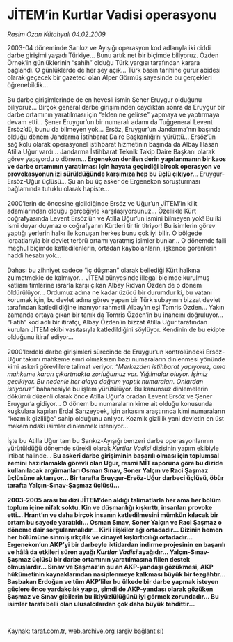 # JİTEM’in Kurtlar Vadisi operasyonu

*Rasim Ozan Kütahyalı 04.02.2009*

<div class="taraf_structure_2col_1zq">
<div class="margen_n">



 <p>2003-04 döneminde Sarıkız ve Ayışığı operasyon kod adlarıyla iki ciddi darbe girişimi yaşadı Türkiye... Bunu artık net bir biçimde biliyoruz. Özden Örnek’in günlüklerinin “sahih” olduğu Türk yargısı tarafından karara bağlandı. O günlüklerde de her şey açık... Türk basın tarihine gurur abidesi olarak geçecek bir gazeteci olan Alper Görmüş sayesinde bu gerçekleri öğrenebildik... <br/><br/>Bu darbe girişimlerinde de en hevesli ismin Şener Eruygur olduğunu biliyoruz... Birçok general darbe girişiminden caydıktan sonra da Eruygur bir darbe ortamının yaratılması için “elden ne gelirse” yapmaya ve yaptırmaya devam etti... Şener Eruygur’un bir numaralı adamı da Tuğgeneral Levent Ersöz’dü, bunu da bilmeyen yok... Ersöz, Eruygur’un Jandarma’nın başında olduğu dönem Jandarma İstihbarat Daire Başkanlığı’nı yürüttü... Ersöz’ün sağ kolu olarak operasyonel istihbarat hizmetinin başında da Albay Hasan Atilla Uğur vardı... Jandarma İstihbarat Teknik Takip Daire Başkanı olarak görev yapıyordu o dönem...<b> Ergenekon denilen derin yapılanmanın bir kaos ve darbe ortamının yaratılması için hayata geçirdiği birçok operasyon ve provokasyonun izi sürüldüğünde karşımıza hep bu üçlü çıkıyor</b>... Eruygur-Ersöz-Uğur üçlüsü... Şu an bu üç asker de Ergenekon soruşturması bağlamında tutuklu olarak hapiste... <br/><br/>2000’lerin de öncesine gidildiğinde Ersöz ve Uğur’un JİTEM’in kilit adamlarından olduğu gerçeğiyle karşılaşıyorsunuz... Özellikle Kürt coğrafyasında Levent Ersöz’ün ve Atilla Uğur’un ismini bilmeyen yok! Bu iki ismi duyar duymaz o coğrafyanın Kürtleri tir tir titriyor! Bu isimlerin görev yaptığı yerlerin halkı ile konuşan herkes bunu çok iyi bilir. O bölgede icraatlarıyla bir devlet terörü ortamı yaratmış isimler bunlar... O dönemde faili meçhul biçimde katledilenlerin, ortadan kaybolanların, işkence görenlerin haddi hesabı yok... <br/><br/>Dahası bu zihniyet sadece “iç düşman” olarak bellediği Kürt halkına zulmetmekle de kalmıyor... JİTEM bünyesinde illegal biçimde kurulmuş katliam timlerine ısrarla karşı çıkan Albay Rıdvan Özden de o dönem öldürülüyor... Ordumuz adına ne kadar üzücü bir durumdur ki, bu vatanı korumak için, bu devlet adına görev yapan bir Türk subayının bizzat devlet tarafından katledildiğine inanıyor rahmetli Albay’ın eşi Tomris Özden... Yakın zamanda ortaya çıkan bir tanık da Tomris Özden’in bu inancını doğruluyor... “Fatih” kod adlı bir itirafçı, Albay Özden’in bizzat Atilla Uğur tarafından kurulan JİTEM ekibi vasıtasıyla katledildiğini söylüyor. Kendinin de bu ekipte olduğunu itiraf ediyor... <br/><br/>2000’lerdeki darbe girişimleri sürecinde de Eruygur’un kontrolündeki Ersöz-Uğur takımı mahkeme emri olmaksızın bazı numaraların dinlenmesi yönünde kimi askerî görevlilere talimat veriyor. <i>“Merkezden istihbarat yapıyoruz, ama mahkeme kararı çıkartmakta zorluğumuz var. Yığılmalar oluyor. İşimiz gecikiyor. Bu nedenle her alaya dağıtım yaptık numaraları. Onlardan istiyoruz”</i> bahanesiyle bu işlem yürütülüyor. Bu kanunsuz dinlemelerin dökümü düzenli olarak önce Atilla Uğur’a oradan Levent Ersöz ve Şener Eruygur’a gidiyor... O dönem bu numaraların kime ait olduğu konusunda kuşkulara kapılan Erdal Sarızeybek, işin arkasını araştırınca kimi numaraların “kozmik gizliliğe” sahip olduğunu anlıyor. Kozmik gizlilik yani devletin en üst makamındaki isimler dinlenmek isteniyor... <br/><br/>İşte bu Atilla Uğur tam bu Sarıkız-Ayışığı benzeri darbe operasyonlarının yürütüldüğü dönemde sürekli olarak <i>Kurtlar Vadisi</i> dizisinin yapım ekibiyle irtibat halinde...<b> Bu askerî darbe girişiminin başarılı olması için toplumsal zemini hazırlamakla görevli olan Uğur, resmî MİT raporuna göre bu dizide kullanılacak argümanları Osman Sınav, Soner Yalçın ve Raci Şaşmaz üçlüsüne aktarıyor... Bir tarafta Eruygur-Ersöz-Uğur darbeci üçlüsü, öbür tarafta Yalçın-Sınav-Şaşmaz üçlüsü... <br/><br/>2003-2005 arası bu dizi JİTEM’den aldığı talimatlarla her ama her bölüm toplum içine nifak soktu. Kin ve düşmanlığı kışkırttı, insanları provoke etti... Hrant’ın ve daha birçok insanın katledilmesini mümkün kılacak bir ortam bu sayede yaratıldı... Osman Sınav, Soner Yalçın ve Raci Şaşmaz o döneme dair sorgulanmalıdır... Kirli ilişkiler ağı ortadadır... Dizinin hemen her bölümüne sinmiş ırkçılık ve cinayet kışkırtıcılığı ortadadır... Ergenekon’un AKP’yi bir darbeyle iktidardan indirme projesinin en başarılı ve hâlâ da etkileri süren ayağı <i>Kurtlar Vadisi</i> ayağıdır... Yalçın-Sınav-Şaşmaz üçlüsü bir darbe ortamının yaratılmasına fiilen destek olmuşlardır... Sınav ve Şaşmaz’ın şu an AKP-yandaşı gözükmesi, AKP hükümetinin kaynaklarından nasiplenmeye kalkması büyük bir tezgâhtır... Başbakan Erdoğan ve tüm AKP’liler bu ülkede bir darbe yapmak isteyen güçlere önce yardakçılık yapıp, şimdi de AKP-yandaşı olarak gözüken Şaşmaz ve Sınav gibilerin bu ikiyüzlülüğünü iyi görmek zorundadır... Bu isimler tarafı belli olan ulusalcılardan çok daha büyük tehdittir...</b></p>

<br/>


<div id="taraf_not">
</div>

</div>


</div>

Kaynak: [taraf.com.tr](http://www.taraf.com.tr:80/makale/3871.htm), [web.archive.org (arşiv bağlantısı)](http://web.archive.org/web/20090430120443/http://www.taraf.com.tr:80/makale/3871.htm)
